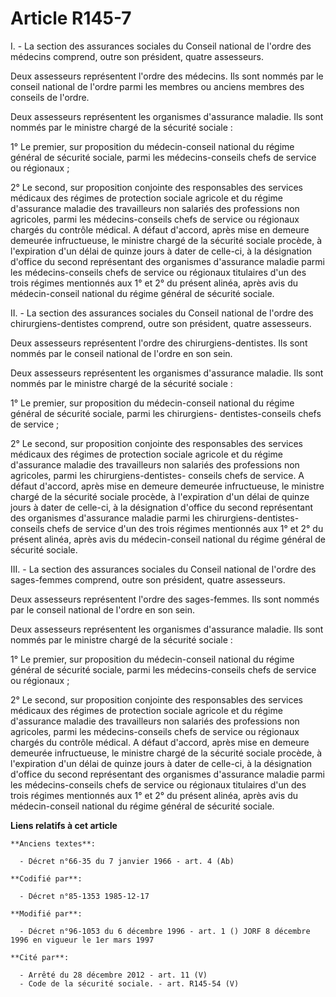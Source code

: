 # Article R145-7

I. - La section des assurances sociales du Conseil national de l'ordre des médecins comprend, outre son président, quatre
assesseurs.

Deux assesseurs représentent l'ordre des médecins. Ils sont nommés par le conseil national de l'ordre parmi les membres ou
anciens membres des conseils de l'ordre.

Deux assesseurs représentent les organismes d'assurance maladie. Ils sont nommés par le ministre chargé de la sécurité
sociale :

1° Le premier, sur proposition du médecin-conseil national du régime général de sécurité sociale, parmi les médecins-conseils
chefs de service ou régionaux ;

2° Le second, sur proposition conjointe des responsables des services médicaux des régimes de protection sociale agricole et
du régime d'assurance maladie des travailleurs non salariés des professions non agricoles, parmi les médecins-conseils chefs
de service ou régionaux chargés du contrôle médical. A défaut d'accord, après mise en demeure demeurée infructueuse, le
ministre chargé de la sécurité sociale procède, à l'expiration d'un délai de quinze jours à dater de celle-ci, à la
désignation d'office du second représentant des organismes d'assurance maladie parmi les médecins-conseils chefs de service
ou régionaux titulaires d'un des trois régimes mentionnés aux 1° et 2° du présent alinéa, après avis du médecin-conseil
national du régime général de sécurité sociale.

II. - La section des assurances sociales du Conseil national de l'ordre des chirurgiens-dentistes comprend, outre son
président, quatre assesseurs.

Deux assesseurs représentent l'ordre des chirurgiens-dentistes. Ils sont nommés par le conseil national de l'ordre en son
sein.

Deux assesseurs représentent les organismes d'assurance maladie. Ils sont nommés par le ministre chargé de la sécurité
sociale :

1° Le premier, sur proposition du médecin-conseil national du régime général de sécurité sociale, parmi les chirurgiens-
dentistes-conseils chefs de service ;

2° Le second, sur proposition conjointe des responsables des services médicaux des régimes de protection sociale agricole et
du régime d'assurance maladie des travailleurs non salariés des professions non agricoles, parmi les chirurgiens-dentistes-
conseils chefs de service. A défaut d'accord, après mise en demeure demeurée infructueuse, le ministre chargé de la sécurité
sociale procède, à l'expiration d'un délai de quinze jours à dater de celle-ci, à la désignation d'office du second
représentant des organismes d'assurance maladie parmi les chirurgiens-dentistes-conseils chefs de service d'un des trois
régimes mentionnés aux 1° et 2° du présent alinéa, après avis du médecin-conseil national du régime général de sécurité
sociale.

III. - La section des assurances sociales du Conseil national de l'ordre des sages-femmes comprend, outre son président,
quatre assesseurs.

Deux assesseurs représentent l'ordre des sages-femmes. Ils sont nommés par le conseil national de l'ordre en son sein.

Deux assesseurs représentent les organismes d'assurance maladie. Ils sont nommés par le ministre chargé de la sécurité
sociale :

1° Le premier, sur proposition du médecin-conseil national du régime général de sécurité sociale, parmi les médecins-conseils
chefs de service ou régionaux ;

2° Le second, sur proposition conjointe des responsables des services médicaux des régimes de protection sociale agricole et
du régime d'assurance maladie des travailleurs non salariés des professions non agricoles, parmi les médecins-conseils chefs
de service ou régionaux chargés du contrôle médical. A défaut d'accord, après mise en demeure demeurée infructueuse, le
ministre chargé de la sécurité sociale procède, à l'expiration d'un délai de quinze jours à dater de celle-ci, à la
désignation d'office du second représentant des organismes d'assurance maladie parmi les médecins-conseils chefs de service
ou régionaux titulaires d'un des trois régimes mentionnés aux 1° et 2° du présent alinéa, après avis du médecin-conseil
national du régime général de sécurité sociale.

**Liens relatifs à cet article**

	**Anciens textes**:

	  - Décret n°66-35 du 7 janvier 1966 - art. 4 (Ab)

	**Codifié par**:

	  - Décret n°85-1353 1985-12-17

	**Modifié par**:

	  - Décret n°96-1053 du 6 décembre 1996 - art. 1 () JORF 8 décembre 1996 en vigueur le 1er mars 1997

	**Cité par**:

	  - Arrêté du 28 décembre 2012 - art. 11 (V)
	  - Code de la sécurité sociale. - art. R145-54 (V)
